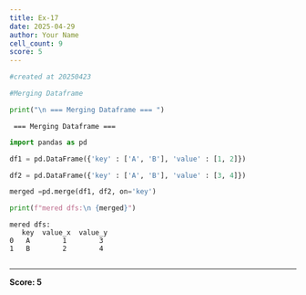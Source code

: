 ```yaml
---
title: Ex-17
date: 2025-04-29
author: Your Name
cell_count: 9
score: 5
---
```


```python
#created at 20250423
```


```python
#Merging Dataframe
```


```python
print("\n === Merging Dataframe === ")
```

    
     === Merging Dataframe === 



```python
import pandas as pd
```


```python
df1 = pd.DataFrame({'key' : ['A', 'B'], 'value' : [1, 2]})
```


```python
df2 = pd.DataFrame({'key' : ['A', 'B'], 'value' : [3, 4]})
```


```python
merged =pd.merge(df1, df2, on='key')
```


```python
print(f"mered dfs:\n {merged}")
```

    mered dfs:
       key  value_x  value_y
    0   A        1        3
    1   B        2        4



```python

```


---
**Score: 5**